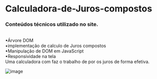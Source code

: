 # Calculadora-de-Juros-compostos
<h3>Conteúdos técnicos utilizado no site.</h3><br>
&bull;Árvore DOM<br>
&bull;implementação de calculo de Juros compostos<br>
&bull;Manipulação de DOM em JavaScript<br>
&bull;Responsividade na tela<br>
Uma calculadora com faz o trabalho de por os juros de forma efetiva.<br>

![image](https://user-images.githubusercontent.com/103531482/216149749-f92c2fb5-09ad-4569-8682-d128975fb9b9.png)
